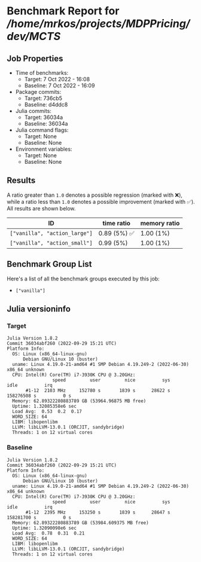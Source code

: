 # Benchmark Report for */home/mrkos/projects/MDPPricing/dev/MCTS*

## Job Properties
* Time of benchmarks:
    - Target: 7 Oct 2022 - 16:08
    - Baseline: 7 Oct 2022 - 16:09
* Package commits:
    - Target: 736cb5
    - Baseline: d4ddc8
* Julia commits:
    - Target: 36034a
    - Baseline: 36034a
* Julia command flags:
    - Target: None
    - Baseline: None
* Environment variables:
    - Target: None
    - Baseline: None

## Results
A ratio greater than `1.0` denotes a possible regression (marked with :x:), while a ratio less
than `1.0` denotes a possible improvement (marked with :white_check_mark:). All results are shown below.

| ID                            | time ratio                   | memory ratio |
|-------------------------------|------------------------------|--------------|
| `["vanilla", "action_large"]` | 0.89 (5%) :white_check_mark: |   1.00 (1%)  |
| `["vanilla", "action_small"]` |                   0.99 (5%)  |   1.00 (1%)  |

## Benchmark Group List
Here's a list of all the benchmark groups executed by this job:

- `["vanilla"]`

## Julia versioninfo

### Target
```
Julia Version 1.8.2
Commit 36034abf260 (2022-09-29 15:21 UTC)
Platform Info:
  OS: Linux (x86_64-linux-gnu)
      Debian GNU/Linux 10 (buster)
  uname: Linux 4.19.0-21-amd64 #1 SMP Debian 4.19.249-2 (2022-06-30) x86_64 unknown
  CPU: Intel(R) Core(TM) i7-3930K CPU @ 3.20GHz: 
                 speed         user         nice          sys         idle          irq
       #1-12  2103 MHz     152780 s       1839 s      28622 s  158276508 s          0 s
  Memory: 62.89322280883789 GB (53964.96875 MB free)
  Uptime: 1.32085358e6 sec
  Load Avg:  0.53  0.2  0.17
  WORD_SIZE: 64
  LIBM: libopenlibm
  LLVM: libLLVM-13.0.1 (ORCJIT, sandybridge)
  Threads: 1 on 12 virtual cores
```

### Baseline
```
Julia Version 1.8.2
Commit 36034abf260 (2022-09-29 15:21 UTC)
Platform Info:
  OS: Linux (x86_64-linux-gnu)
      Debian GNU/Linux 10 (buster)
  uname: Linux 4.19.0-21-amd64 #1 SMP Debian 4.19.249-2 (2022-06-30) x86_64 unknown
  CPU: Intel(R) Core(TM) i7-3930K CPU @ 3.20GHz: 
                 speed         user         nice          sys         idle          irq
       #1-12  2395 MHz     153250 s       1839 s      28647 s  158281700 s          0 s
  Memory: 62.89322280883789 GB (53984.609375 MB free)
  Uptime: 1.32090098e6 sec
  Load Avg:  0.78  0.31  0.21
  WORD_SIZE: 64
  LIBM: libopenlibm
  LLVM: libLLVM-13.0.1 (ORCJIT, sandybridge)
  Threads: 1 on 12 virtual cores
```